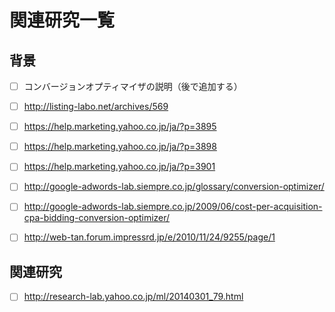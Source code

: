 # 関連研究一覧
## 背景
- [ ] コンバージョンオプティマイザの説明（後で追加する）
- [ ] http://listing-labo.net/archives/569
- [ ] https://help.marketing.yahoo.co.jp/ja/?p=3895
- [ ] https://help.marketing.yahoo.co.jp/ja/?p=3898
- [ ] https://help.marketing.yahoo.co.jp/ja/?p=3901

- [ ] http://google-adwords-lab.siempre.co.jp/glossary/conversion-optimizer/
- [ ] http://google-adwords-lab.siempre.co.jp/2009/06/cost-per-acquisition-cpa-bidding-conversion-optimizer/
- [ ] http://web-tan.forum.impressrd.jp/e/2010/11/24/9255/page/1

## 関連研究
- [ ] http://research-lab.yahoo.co.jp/ml/20140301_79.html

